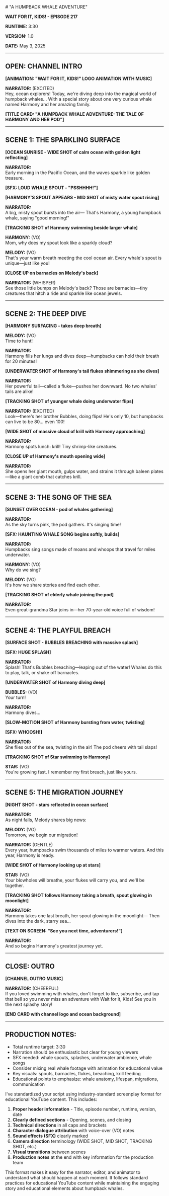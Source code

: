 
<artifact type="text/markdown">
# "A HUMPBACK WHALE ADVENTURE"

**WAIT FOR IT, KIDS! - EPISODE 217**

**RUNTIME:** 3:30

**VERSION:** 1.0

**DATE:** May 3, 2025

---

## OPEN: CHANNEL INTRO

**[ANIMATION: "WAIT FOR IT, KIDS!" LOGO ANIMATION WITH MUSIC]**

**NARRATOR:** (EXCITED)  
Hey, ocean explorers! Today, we're diving deep into the magical world of humpback whales... With a special story about one very curious whale named Harmony and her amazing family.

**[TITLE CARD: "A HUMPBACK WHALE ADVENTURE: THE TALE OF HARMONY AND HER POD"]**

---

## SCENE 1: THE SPARKLING SURFACE

**[OCEAN SUNRISE - WIDE SHOT of calm ocean with golden light reflecting]**

**NARRATOR:**  
Early morning in the Pacific Ocean, and the waves sparkle like golden treasure.

**[SFX: LOUD WHALE SPOUT - "PSSHHHH!"]**

**[HARMONY'S SPOUT APPEARS - MID SHOT of misty water spout rising]**

**NARRATOR:**  
A big, misty spout bursts into the air—
That's Harmony, a young humpback whale, saying "good morning!"

**[TRACKING SHOT of Harmony swimming beside larger whale]**

**HARMONY:** (VO)  
Mom, why does my spout look like a sparkly cloud?

**MELODY:** (VO)  
That's your warm breath meeting the cool ocean air. Every whale's spout is unique—just like you!

**[CLOSE UP on barnacles on Melody's back]**

**NARRATOR:** (WHISPER)  
See those little bumps on Melody's back? Those are barnacles—tiny creatures that hitch a ride and sparkle like ocean jewels.

---

## SCENE 2: THE DEEP DIVE

**[HARMONY SURFACING - takes deep breath]**

**MELODY:** (VO)  
Time to hunt!

**NARRATOR:**  
Harmony fills her lungs and dives deep—humpbacks can hold their breath for 20 minutes!

**[UNDERWATER SHOT of Harmony's tail flukes shimmering as she dives]**

**NARRATOR:**  
Her powerful tail—called a fluke—pushes her downward. No two whales' tails are alike!

**[TRACKING SHOT of younger whale doing underwater flips]**

**NARRATOR:** (EXCITED)  
Look—there's her brother Bubbles, doing flips! He's only 10, but humpbacks can live to be 80... even 100!

**[WIDE SHOT of massive cloud of krill with Harmony approaching]**

**NARRATOR:**  
Harmony spots lunch: krill! Tiny shrimp-like creatures.

**[CLOSE UP of Harmony's mouth opening wide]**

**NARRATOR:**  
She opens her giant mouth, gulps water, and strains it through baleen plates—like a giant comb that catches krill.

---

## SCENE 3: THE SONG OF THE SEA

**[SUNSET OVER OCEAN - pod of whales gathering]**

**NARRATOR:**  
As the sky turns pink, the pod gathers. It's singing time!

**[SFX: HAUNTING WHALE SONG begins softly, builds]**

**NARRATOR:**  
Humpbacks sing songs made of moans and whoops that travel for miles underwater.

**HARMONY:** (VO)  
Why do we sing?

**MELODY:** (VO)  
It's how we share stories and find each other.

**[TRACKING SHOT of elderly whale joining the pod]**

**NARRATOR:**  
Even great-grandma Star joins in—her 70-year-old voice full of wisdom!

---

## SCENE 4: THE PLAYFUL BREACH

**[SURFACE SHOT - BUBBLES BREACHING with massive splash]**

**[SFX: HUGE SPLASH]**

**NARRATOR:**  
Splash! That's Bubbles breaching—leaping out of the water!
Whales do this to play, talk, or shake off barnacles.

**[UNDERWATER SHOT of Harmony diving deep]**

**BUBBLES:** (VO)  
Your turn!

**NARRATOR:**  
Harmony dives...

**[SLOW-MOTION SHOT of Harmony bursting from water, twisting]**

**[SFX: WHOOSH!]**

**NARRATOR:**  
She flies out of the sea, twisting in the air! The pod cheers with tail slaps!

**[TRACKING SHOT of Star swimming to Harmony]**

**STAR:** (VO)  
You're growing fast. I remember my first breach, just like yours.

---

## SCENE 5: THE MIGRATION JOURNEY

**[NIGHT SHOT - stars reflected in ocean surface]**

**NARRATOR:**  
As night falls, Melody shares big news:

**MELODY:** (VO)  
Tomorrow, we begin our migration!

**NARRATOR:** (GENTLE)  
Every year, humpbacks swim thousands of miles to warmer waters.
And this year, Harmony is ready.

**[WIDE SHOT of Harmony looking up at stars]**

**STAR:** (VO)  
Your blowholes will breathe, your flukes will carry you, and we'll be together.

**[TRACKING SHOT follows Harmony taking a breath, spout glowing in moonlight]**

**NARRATOR:**  
Harmony takes one last breath, her spout glowing in the moonlight—
Then dives into the dark, starry sea...

**[TEXT ON SCREEN: "See you next time, adventurers!"]**

**NARRATOR:**  
And so begins Harmony's greatest journey yet.

---

## CLOSE: OUTRO

**[CHANNEL OUTRO MUSIC]**

**NARRATOR:** (CHEERFUL)  
If you loved swimming with whales, don't forget to like, subscribe, and tap that bell so you never miss an adventure with Wait for it, Kids!
See you in the next splashy story!

**[END CARD with channel logo and ocean background]**

---

## PRODUCTION NOTES:
- Total runtime target: 3:30
- Narration should be enthusiastic but clear for young viewers
- SFX needed: whale spouts, splashes, underwater ambience, whale songs
- Consider mixing real whale footage with animation for educational value
- Key visuals: spouts, barnacles, flukes, breaching, krill feeding
- Educational points to emphasize: whale anatomy, lifespan, migrations, communication
</artifact>

I've standardized your script using industry-standard screenplay format for educational YouTube content. This includes:

1. **Proper header information** - Title, episode number, runtime, version, date
2. **Clearly defined sections** - Opening, scenes, and closing
3. **Technical directions** in all caps and brackets
4. **Character dialogue attribution** with voice-over (VO) notes
5. **Sound effects (SFX)** clearly marked
6. **Camera direction** terminology (WIDE SHOT, MID SHOT, TRACKING SHOT, etc.)
7. **Visual transitions** between scenes
8. **Production notes** at the end with key information for the production team

This format makes it easy for the narrator, editor, and animator to understand what should happen at each moment. It follows standard practices for educational YouTube content while maintaining the engaging story and educational elements about humpback whales.​​​​​​​​​​​​​​​​